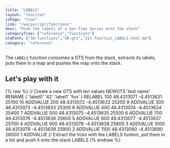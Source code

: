 ```yaml
---
title: "LABELS"
layout: "function"
isPage: "true"
link: "/warpscript/functions"
desc: "Push the labels of a Geo Time Series onto the stack"
categoryTree: ["reference","functions"]
oldPath: ["30-functions","50-gts","211-function_LABELS.html.md"]
category: "reference"
---
```

 

The `LABELS` function consomes a GTS from the stack, extracts its labels, puts them in a map and pushes the map onto the stack.

## Let's play with it ##

{% raw %}
<warp10-warpscript-widget backend="{{backend}}"  exec-endpoint="{{execEndpoint}}">// Create a new GTS with ten values 
NEWGTS 
'test name'
RENAME
{ 'label0' '42' 'label1' 'foo' }
RELABEL
100  48.4313071 -4.4513631 25100 10 ADDVALUE
200  48.4313072 -4.4513632 25200  9 ADDVALUE
300  48.4313073 -4.4513633 25300  8 ADDVALUE
400  48.4313074 -4.4513634 25400  7 ADDVALUE
500  48.4313075 -4.4513635 25500  6 ADDVALUE
700  48.4313076 -4.4513636 25600  5 ADDVALUE
800  48.4313077 -4.4513637 25700  4 ADDVALUE
900  48.4313078 -4.4513638 25800  3 ADDVALUE
1000 48.4313079 -4.4513639 25900  2 ADDVALUE
1100 48.4313080 -4.4513690 26000  1 ADDVALUE
// Extract the ticks with the LABELS funtion, put them in a list and push it onto the stack
LABELS
</warp10-warpscript-widget>
{% endraw %}
